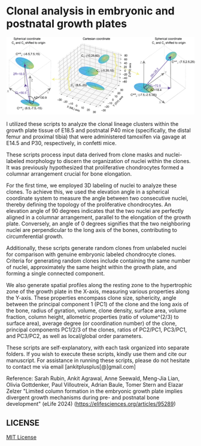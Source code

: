 # Clonal analysis in embryonic and postnatal growth plates 

<div align="center">

<img src="elevation_angle_explanation.png" width="640px" />

</div>

I utilized these scripts to analyze the clonal lineage clusters within the growth plate tissue of E18.5 and postnatal P40 mice (specifically, the distal femur and proximal tibia) that were administered tamoxifen via gavage at E14.5 and P30, respectively, in confetti mice.

These scripts process input data derived from clone masks and nuclei-labeled morphology to discern the organization of nuclei within the clones. It was previously hypothesized that proliferative chondrocytes formed a columnar arrangement crucial for bone elongation.

For the first time, we employed 3D labeling of nuclei to analyze these clones. To achieve this, we used the elevation angle in a spherical coordinate system to measure the angle between two consecutive nuclei, thereby defining the topology of the proliferative chondrocytes. An elevation angle of 90 degrees indicates that the two nuclei are perfectly aligned in a columnar arrangement, parallel to the elongation of the growth plate. Conversely, an angle of 0 degrees signifies that the two neighboring nuclei are perpendicular to the long axis of the bones, contributing to circumferential growth.

Additionally, these scripts generate random clones from unlabeled nuclei for comparison with genuine embryonic labeled chondrocyte clones. Criteria for generating random clones include containing the same number of nuclei, approximately the same height within the growth plate, and forming a single connected component.

We also generate spatial profiles along the resting zone to the hypertrophic zone of the growth plate in the X-axis, measuring various properties along the Y-axis. These properties encompass clone size, sphericity, angle between the principal component 1 (PC1) of the clone and the long axis of the bone, radius of gyration, volume, clone density, surface area, volume fraction, column height, allometric properties (ratio of volume^(2/3) to surface area), average degree (or coordination number) of the clone, principal components PC1/2/3 of the clones, ratios of PC2/PC1, PC3/PC1, and PC3/PC2, as well as local/global order parameters.

These scripts are self-explanatory, with each task organized into separate folders. If you wish to execute these scripts, kindly use them and cite our manuscript. For assistance in running these scripts, please do not hesitate to contact me via email [ankitplusplus[@]gmail.com]

Reference: Sarah Rubin, Ankit Agrawal, Anne Seewald, Meng-Jia Lian, Olivia Gottdenker, Paul Villoutreix, Adrian Baule, Tomer Stern and Elazar Zelzer
"Limited column formation in the embryonic growth plate implies divergent growth mechanisms during pre- and postnatal bone development" (eLife 2024)
(https://elifesciences.org/articles/95289)


## LICENSE 
[MIT License](LICENSE)
